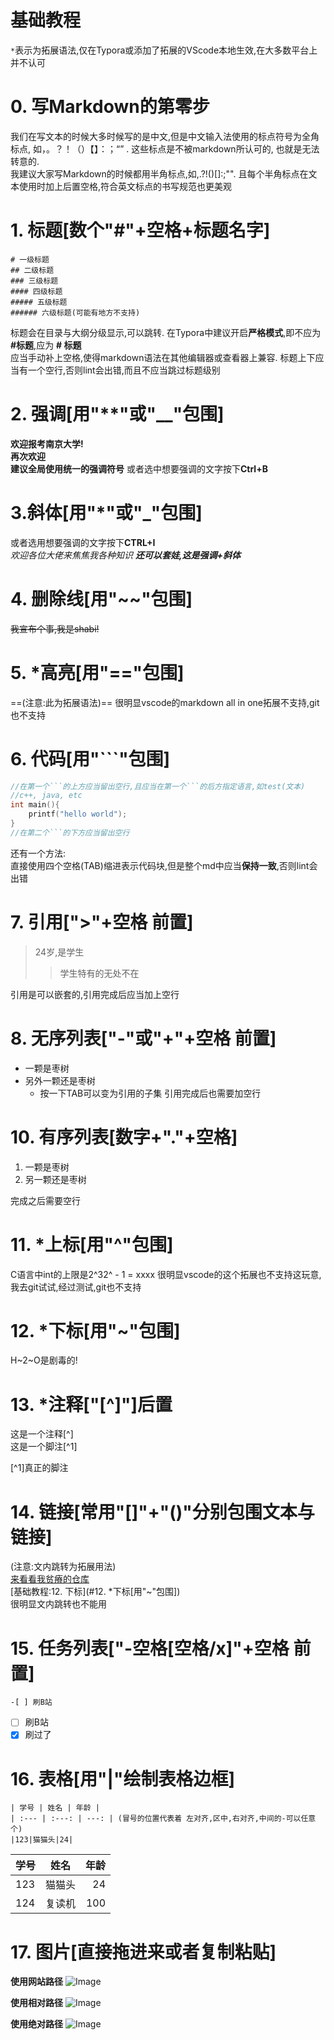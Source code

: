 
# 基础教程

`*`表示为拓展语法,仅在Typora或添加了拓展的VScode本地生效,在大多数平台上并不认可

# 0. 写Markdown的第零步

我们在写文本的时候大多时候写的是中文,但是中文输入法使用的标点符号为全角标点, 如，。？！（）【】：；“” . 这些标点是不被markdown所认可的, 也就是无法转意的.  
我建议大家写Markdown的时候都用半角标点,如,.?!()[]:;"". 且每个半角标点在文本使用时加上后置空格,符合英文标点的书写规范也更美观

# 1. 标题[数个"#"+空格+标题名字]

```text
# 一级标题
## 二级标题
### 三级标题
#### 四级标题
##### 五级标题
###### 六级标题(可能有地方不支持)
```

标题会在目录与大纲分级显示,可以跳转.
在Typora中建议开启**严格模式**,即不应为 **#标题**,应为 **# 标题**  
应当手动补上空格,使得markdown语法在其他编辑器或查看器上兼容.
标题上下应当有一个空行,否则lint会出错,而且不应当跳过标题级别

# 2. 强调[用"**"或"__"包围]

**欢迎报考南京大学!**  
**再次欢迎**  
**建议全局使用统一的强调符号**
或者选中想要强调的文字按下**Ctrl+B**

# 3.斜体[用"*"或"_"包围]

或者选用想要强调的文字按下**CTRL+I**  
*欢迎各位大佬来焦焦我各种知识*
***还可以套娃,这是强调+斜体***

# 4. 删除线[用"~~"包围]

~~我宣布个事,我是shabi!~~

# 5. *高亮[用"=="包围]

==(注意:此为拓展语法)==
很明显vscode的markdown all in one拓展不支持,git也不支持

# 6. 代码[用"```"包围]

```c++
//在第一个```的上方应当留出空行,且应当在第一个```的后方指定语言,如test(文本)
//c++, java, etc
int main(){  
    printf("hello world");  
}
//在第二个```的下方应当留出空行
```

还有一个方法:  
直接使用四个空格(TAB)缩进表示代码块,但是整个md中应当**保持一致**,否则lint会出错  

# 7. 引用[">"+空格 前置]

> 24岁,是学生  
> > 学生特有的无处不在  

引用是可以嵌套的,引用完成后应当加上空行

# 8. 无序列表["-"或"+"+空格 前置]

- 一颗是枣树  
- 另外一颗还是枣树  
  - 按一下TAB可以变为引用的子集
引用完成后也需要加空行

# 10. 有序列表[数字+"."+空格]

1. 一颗是枣树
2. 另一颗还是枣树

完成之后需要空行

# 11. *上标[用"^"包围]

C语言中int的上限是2^32^ - 1 = xxxx
很明显vscode的这个拓展也不支持这玩意,我去git试试,经过测试,git也不支持

# 12. *下标[用"~"包围]

H~2~O是剧毒的!

# 13. *注释["[^]"]后置

这是一个注释[^]  
这是一个脚注[^1]  

[^1]真正的脚注  

# 14. 链接[常用"[]"+"()"分别包围文本与链接]

(注意:文内跳转为拓展用法)  
[来看看我贫瘠的仓库](https://github.com/Ckkyo/learn_markdown#readme)  
[基础教程:12. 下标](#12. *下标[用"~"包围])  
很明显文内跳转也不能用  

# 15. 任务列表["-空格[空格/x]"+空格 前置]

```text
-[ ] 刷B站  
```

- [ ] 刷B站  
- [X] 刷过了

# 16. 表格[用"|"绘制表格边框]

```text
| 学号 | 姓名 | 年龄 |  
| :--- | :---: | ---: | (冒号的位置代表着 左对齐,区中,右对齐,中间的-可以任意个)
|123|猫猫头|24|
```

| 学号 | 姓名 | 年龄 |  
| :-- | :--: | --: |
|123     |猫猫头|24|  
|124|复读机|100|

# 17. 图片[直接拖进来或者复制粘贴]

**使用网站路径**
![Image](https://raw.githubusercontent.com/Ckkyo/learn_markdown/main/img/ec43126fgy1h1y47yuiy5j212l1fekjl.jpg)

**使用相对路径**
![Image](./img/ec43126fgy1gz1wg39lguj23pv52ce84.jpg)

**使用绝对路径**
![Image](/home/ck/do_sth_here/learning/markdown/img/ec43126fgy1gz1wg39lguj23pv52ce84.jpg)



